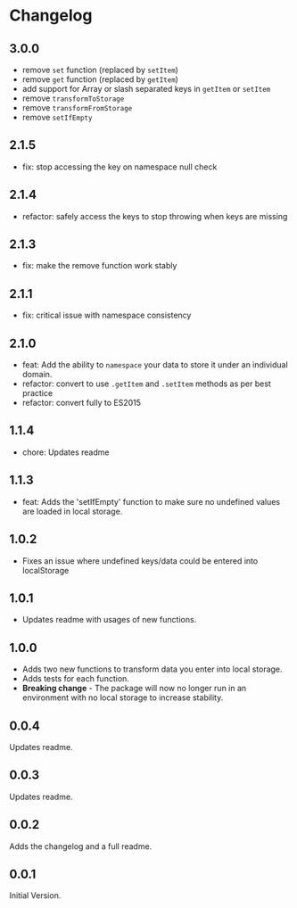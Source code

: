 # Changelog

## 3.0.0

- remove `set` function (replaced by `setItem`) 
- remove `get` function (replaced by `getItem`)
- add support for Array or slash separated keys in `getItem` or `setItem`
- remove `transformToStorage`
- remove `transformFromStorage`
- remove `setIfEmpty`

## 2.1.5

- fix: stop accessing the key on namespace null check

## 2.1.4

- refactor: safely access the keys to stop throwing when keys are missing

## 2.1.3

- fix: make the remove function work stably

## 2.1.1

- fix: critical issue with namespace consistency

## 2.1.0

- feat: Add the ability to `namespace` your data to store it under an individual domain.
- refactor: convert to use `.getItem` and `.setItem` methods as per best practice
- refactor: convert fully to ES2015

## 1.1.4

- chore: Updates readme

## 1.1.3

- feat: Adds the 'setIfEmpty' function to make sure no undefined values are loaded in local storage. 

## 1.0.2

- Fixes an issue where undefined keys/data could be entered into localStorage

## 1.0.1

- Updates readme with usages of new functions.

## 1.0.0

- Adds two new functions to transform data you enter into local storage.
- Adds tests for each function.
- **Breaking change** - The package will now no longer run in an environment with no local storage to increase stability.

## 0.0.4

Updates readme.

## 0.0.3

Updates readme.

## 0.0.2

Adds the changelog and a full readme.

## 0.0.1

Initial Version.